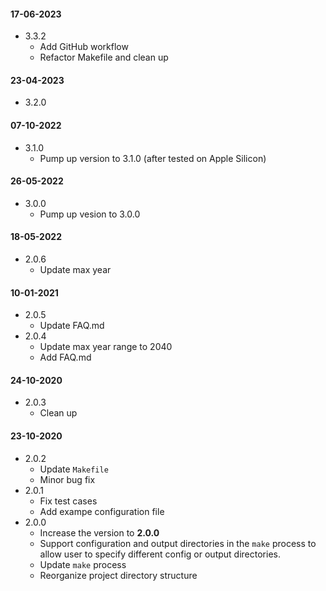 #### 17-06-2023
- 3.3.2
  - Add GitHub workflow
  - Refactor Makefile and clean up
  
#### 23-04-2023
- 3.2.0

#### 07-10-2022
- 3.1.0
  - Pump up version to 3.1.0 (after tested on Apple Silicon)

#### 26-05-2022
- 3.0.0
  - Pump up vesion to 3.0.0

#### 18-05-2022
- 2.0.6
  - Update max year

#### 10-01-2021
- 2.0.5
  - Update FAQ.md
- 2.0.4
  - Update max year range to 2040
  - Add FAQ.md
  
#### 24-10-2020
- 2.0.3
    - Clean up

#### 23-10-2020
- 2.0.2
    - Update `Makefile`
    - Minor bug fix
- 2.0.1
    - Fix test cases
    - Add exampe configuration file
- 2.0.0
    - Increase the version to __2.0.0__
    - Support configuration and output directories in the `make` process to allow user to specify different config or output directories.
    - Update `make` process
    - Reorganize project directory structure